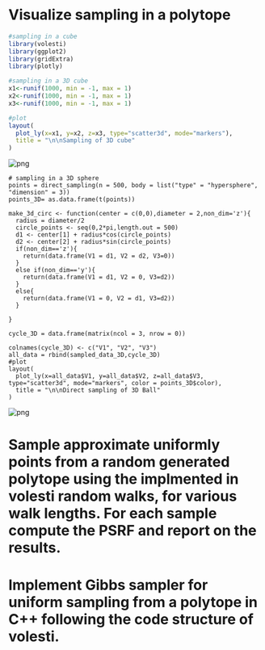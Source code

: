 #  Visualize sampling in a polytope 
```R
#sampling in a cube
library(volesti)
library(ggplot2)
library(gridExtra)
library(plotly)

#sampling in a 3D cube
x1<-runif(1000, min = -1, max = 1)
x2<-runif(1000, min = -1, max = 1)
x3<-runif(1000, min = -1, max = 1)

#plot
layout(
  plot_ly(x=x1, y=x2, z=x3, type="scatter3d", mode="markers"),
  title = "\n\nSampling of 3D cube"
)

```
![png](Sampling_cube.png)


```
# sampling in a 3D sphere 
points = direct_sampling(n = 500, body = list("type" = "hypersphere", "dimension" = 3))
points_3D= as.data.frame(t(points))

make_3d_circ <- function(center = c(0,0),diameter = 2,non_dim='z'){
  radius = diameter/2
  circle_points <- seq(0,2*pi,length.out = 500)
  d1 <- center[1] + radius*cos(circle_points)
  d2 <- center[2] + radius*sin(circle_points)
  if(non_dim=='z'){
    return(data.frame(V1 = d1, V2 = d2, V3=0))
  }
  else if(non_dim=='y'){
    return(data.frame(V1 = d1, V2 = 0, V3=d2))
  }
  else{
    return(data.frame(V1 = 0, V2 = d1, V3=d2))
  }
  
}

cycle_3D = data.frame(matrix(ncol = 3, nrow = 0))

colnames(cycle_3D) <- c("V1", "V2", "V3")
all_data = rbind(sampled_data_3D,cycle_3D)
#plot
layout(
  plot_ly(x=all_data$V1, y=all_data$V2, z=all_data$V3, type="scatter3d", mode="markers", color = points_3D$color),
  title = "\n\nDirect sampling of 3D Ball"
)

```
![png](Sampling_Sphere.png)

#  Sample approximate uniformly points from a random generated polytope using the implmented in volesti random walks, for various walk lengths. For each sample compute the PSRF and report on the results.
# Implement Gibbs sampler for uniform sampling from a polytope in C++ following the code structure of volesti.
